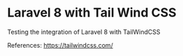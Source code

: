# Laravel 8 with Tail Wind CSS

Testing the integration of Laravel 8 with TailWindCSS

References: https://tailwindcss.com/
